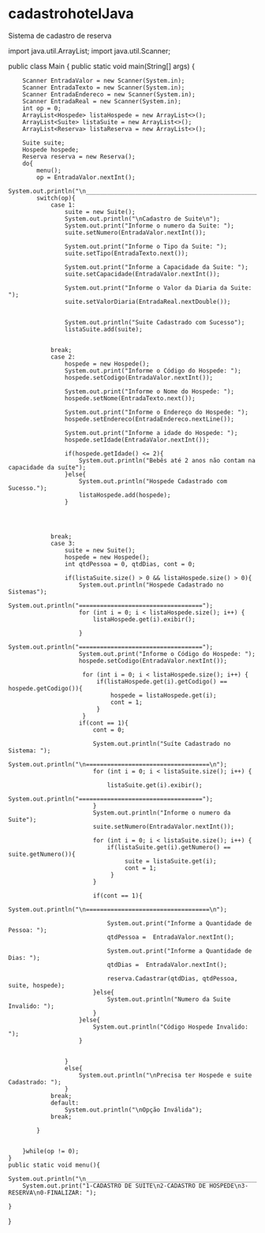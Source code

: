 # cadastrohotelJava
Sistema de cadastro de reserva

import java.util.ArrayList;
import java.util.Scanner;

public class Main {
    public static void main(String[] args) {
               
        Scanner EntradaValor = new Scanner(System.in);
        Scanner EntradaTexto = new Scanner(System.in);
        Scanner EntradaEndereco = new Scanner(System.in);
        Scanner EntradaReal = new Scanner(System.in);
        int op = 0;
        ArrayList<Hospede> listaHospede = new ArrayList<>();
        ArrayList<Suite> listaSuite = new ArrayList<>();
        ArrayList<Reserva> listaReserva = new ArrayList<>();
        
        Suite suite;
        Hospede hospede;
        Reserva reserva = new Reserva();
        do{
            menu();
            op = EntradaValor.nextInt();
            System.out.println("\n____________________________________________________");
            switch(op){
                case 1:
                    suite = new Suite();
                    System.out.println("\nCadastro de Suite\n");
                    System.out.print("Informe o numero da Suite: ");
                    suite.setNumero(EntradaValor.nextInt());
                    
                    System.out.print("Informe o Tipo da Suite: ");
                    suite.setTipo(EntradaTexto.next());
                    
                    System.out.print("Informe a Capacidade da Suite: ");
                    suite.setCapacidade(EntradaValor.nextInt());
                    
                    System.out.print("Informe o Valor da Diaria da Suite: ");
                    suite.setValorDiaria(EntradaReal.nextDouble());
                    
                    
                    System.out.println("Suite Cadastrado com Sucesso");
                    listaSuite.add(suite);
                    
                    
                break;
                case 2:
                    hospede = new Hospede();
                    System.out.print("Informe o Código do Hospede: ");
                    hospede.setCodigo(EntradaValor.nextInt());
                    
                    System.out.print("Informe o Nome do Hospede: ");
                    hospede.setNome(EntradaTexto.next());
                    
                    System.out.print("Informe o Endereço do Hospede: ");
                    hospede.setEndereco(EntradaEndereco.nextLine());
                    
                    System.out.print("Informe a idade do Hospede: ");
                    hospede.setIdade(EntradaValor.nextInt());
                    
                    if(hospede.getIdade() <= 2){
                        System.out.println("Bebês até 2 anos não contam na capacidade da suíte");
                    }else{
                        System.out.println("Hospede Cadastrado com Sucesso.");
                        listaHospede.add(hospede);
                    }
                    
                    
                    
                    
                break;
                case 3:
                    suite = new Suite();
                    hospede = new Hospede();
                    int qtdPessoa = 0, qtdDias, cont = 0;
                    
                    if(listaSuite.size() > 0 && listaHospede.size() > 0){
                        System.out.println("Hospede Cadastrado no Sistemas");
                        System.out.println("===================================");
                        for (int i = 0; i < listaHospede.size(); i++) {
                            listaHospede.get(i).exibir();
                            
                        }
                        System.out.println("===================================");
                        System.out.print("Informe o Código do Hospede: ");
                        hospede.setCodigo(EntradaValor.nextInt());
                        
                         for (int i = 0; i < listaHospede.size(); i++) {
                             if(listaHospede.get(i).getCodigo() == hospede.getCodigo()){
                                 hospede = listaHospede.get(i);
                                 cont = 1;
                             }
                         }
                        if(cont == 1){
                            cont = 0;
                            
                            System.out.println("Suíte Cadastrado no Sistema: ");
                            System.out.println("\n===================================\n");
                            for (int i = 0; i < listaSuite.size(); i++) {

                                listaSuite.get(i).exibir();
                                System.out.println("===================================");
                            }
                            System.out.println("Informe o numero da Suite");
                            suite.setNumero(EntradaValor.nextInt());

                            for (int i = 0; i < listaSuite.size(); i++) {                            
                                if(listaSuite.get(i).getNumero() == suite.getNumero()){
                                     suite = listaSuite.get(i);
                                     cont = 1;
                                 }
                            }

                            if(cont == 1){
                                System.out.println("\n===================================\n");

                                System.out.print("Informe a Quantidade de Pessoa: ");
                                qtdPessoa =  EntradaValor.nextInt();

                                System.out.print("Informe a Quantidade de Dias: ");
                                qtdDias =  EntradaValor.nextInt();

                                reserva.Cadastrar(qtdDias, qtdPessoa, suite, hospede);
                            }else{
                                System.out.println("Numero da Suite Invalido: ");
                            }
                        }else{
                            System.out.println("Código Hospede Invalido: ");
                        }
                        
                        
                    }
                    else{
                        System.out.println("\nPrecisa ter Hospede e suite Cadastrado: ");
                    }
                break;
                default:
                    System.out.println("\nOpção Inválida");
                break;

            }

            
        }while(op != 0);
    }
    public static void menu(){
        System.out.println("\n____________________________________________________");
        System.out.print("1-CADASTRO DE SUITE\n2-CADASTRO DE HOSPEDE\n3-RESERVA\n0-FINALIZAR: ");

    }
}
